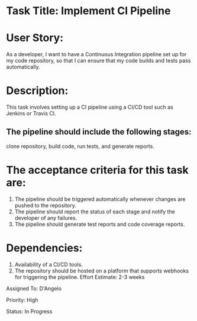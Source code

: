 # Task Title: Implement CI Pipeline

# User Story: 
As a developer, I want to have a Continuous Integration pipeline set up for my code repository, so that I can ensure that my code builds and tests pass automatically.

# Description: 
This task involves setting up a CI pipeline using a CI/CD tool such as Jenkins or Travis CI. 
## The pipeline should include the following stages: 
clone repository, build code, run tests, and generate reports. 

# The acceptance criteria for this task are:

1. The pipeline should be triggered automatically whenever changes are pushed to the repository.
2. The pipeline should report the status of each stage and notify the developer of any failures.
3. The pipeline should generate test reports and code coverage reports.
# Dependencies:

1. Availability of a CI/CD tools.
2. The repository should be hosted on a platform that supports webhooks for triggering the pipeline.
Effort Estimate: 2-3 weeks

Assigned To: D'Angelo

Priority: High

Status: In Progress
